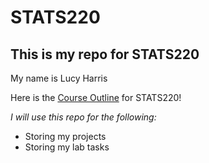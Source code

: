 # STATS220
## This is my repo for STATS220

My name is Lucy Harris

Here is the [Course Outline](https://courseoutline.auckland.ac.nz/dco/course/STATS/220/1243) for STATS220!

*I will use this repo for the following:*
- Storing my projects
- Storing my lab tasks

  

  

